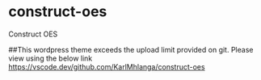 # construct-oes
Construct OES

##This wordpress theme exceeds the upload limit provided on git. Please view using the below link
https://vscode.dev/github.com/KarlMhlanga/construct-oes
